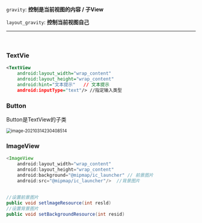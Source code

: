 `gravity`: **控制是当前视图的内容 / 子View**

`layout_gravity`: **控制当前视图自己**

---------------------------

<br>

### TextVie



```xml
<TextView
    android:layout_width="wrap_content"
    android:layout_height="wrap_content"
    android:hint="文本提示"   // 文本提示
    android:inputType="text"/> //指定输入类型
```

### Button

Button是TextView的子类

<img src="https://iqqcode-blog.oss-cn-beijing.aliyuncs.com/img-2021-befo/20210314230408.png" alt="image-20210314230408514" style="zoom:80%;" />

### ImageView

```java
<ImageView
    android:layout_width="wrap_content"
    android:layout_height="wrap_content"
    android:background="@mipmap/ic_launcher" // 前景图片
    android:src="@mipmap/ic_launcher"/>  //背景图片
        
        
//设置前景图片
public void setlmageResource(int resld)
//设置背景图片
public void setBackgroundResource(int resid)
```

